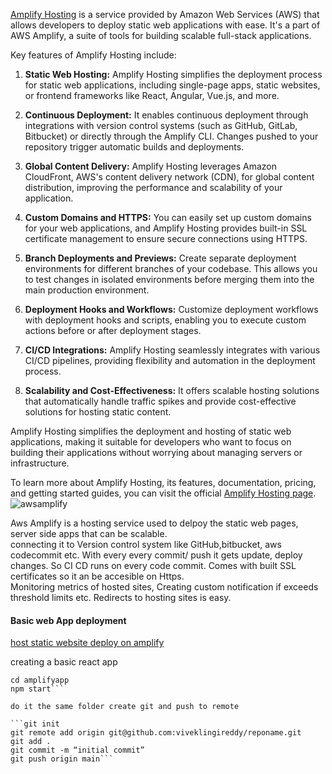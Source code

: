 [Amplify Hosting](https://aws.amazon.com/amplify/hosting/) is a service provided by Amazon Web Services (AWS) that allows developers to deploy static web applications with ease. It's a part of AWS Amplify, a suite of tools for building scalable full-stack applications.

Key features of Amplify Hosting include:

1. **Static Web Hosting:** Amplify Hosting simplifies the deployment process for static web applications, including single-page apps, static websites, or frontend frameworks like React, Angular, Vue.js, and more.

2. **Continuous Deployment:** It enables continuous deployment through integrations with version control systems (such as GitHub, GitLab, Bitbucket) or directly through the Amplify CLI. Changes pushed to your repository trigger automatic builds and deployments.

3. **Global Content Delivery:** Amplify Hosting leverages Amazon CloudFront, AWS's content delivery network (CDN), for global content distribution, improving the performance and scalability of your application.

4. **Custom Domains and HTTPS:** You can easily set up custom domains for your web applications, and Amplify Hosting provides built-in SSL certificate management to ensure secure connections using HTTPS.

5. **Branch Deployments and Previews:** Create separate deployment environments for different branches of your codebase. This allows you to test changes in isolated environments before merging them into the main production environment.

6. **Deployment Hooks and Workflows:** Customize deployment workflows with deployment hooks and scripts, enabling you to execute custom actions before or after deployment stages.

7. **CI/CD Integrations:** Amplify Hosting seamlessly integrates with various CI/CD pipelines, providing flexibility and automation in the deployment process.

8. **Scalability and Cost-Effectiveness:** It offers scalable hosting solutions that automatically handle traffic spikes and provide cost-effective solutions for hosting static content.

Amplify Hosting simplifies the deployment and hosting of static web applications, making it suitable for developers who want to focus on building their applications without worrying about managing servers or infrastructure.

To learn more about Amplify Hosting, its features, documentation, pricing, and getting started guides, you can visit the official [Amplify Hosting page](https://aws.amazon.com/amplify/hosting/).
![awsamplify](https://d1.awsstatic.com/AWS%20Amplify/Features/product-page-diagram_Amplify_How-it-works_Deliver%402x%20(1).26991c2935dc23236759635449c17c56e549658a.png)


Aws Amplify is a hosting service used to delpoy the static web pages, server side apps that can be scalable.  
connecting it to Version control system like GitHub,bitbucket, aws codecommit etc. With every every commit/ push it gets update, deploy changes. So CI CD runs on every code commit. 
Comes with built SSL certificates so it an be accesible on Https.  
Monitoring metrics of hosted sites, Creating custom notification if exceeds threshold limits etc. Redirects to hosting sites is easy.  


####  Basic web App deployment 
[host static website deploy on amplify ](https://aws.amazon.com/getting-started/hands-on/host-static-website/)

creating a basic react app
```npx create-react-app amplifyapp
cd amplifyapp
npm start```

do it the same folder create git and push to remote 

```git init
git remote add origin git@github.com:viveklingireddy/reponame.git
git add .
git commit -m “initial commit”
git push origin main```
